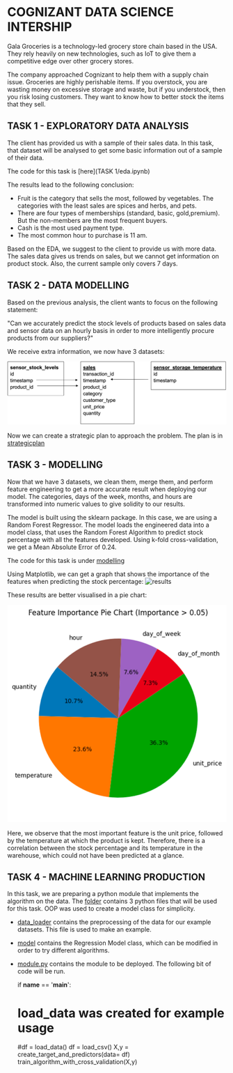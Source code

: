 # COGNIZANT DATA SCIENCE INTERSHIP

Gala Groceries is a technology-led grocery store chain based in the USA. They rely heavily on new technologies, such as IoT to give them a competitive edge over other grocery stores.

The company approached Cognizant to help them with a supply chain issue. Groceries are highly perishable items. If you overstock, you are wasting money on excessive storage and waste, but if you understock, then you risk losing customers. They want to know how to better stock the items that they sell. 

## TASK 1 - EXPLORATORY DATA ANALYSIS

The client has provided us with a sample of their sales data. In this task, that dataset will be analysed to get some basic information out of a sample of their data. 

The code for this task is [here](TASK 1/eda.ipynb)

The results lead to the following conclusion:

- Fruit is the category that sells the most, followed by vegetables. The categories with the least sales are spices and herbs, and pets.
- There are four types of memberships (standard, basic, gold,premium). But the non-members are the most frequent buyers.
- Cash is the most used payment type.
- The most common hour to purchase is 11 am.

Based on the EDA, we suggest to the client to provide us with more data. The sales data gives us trends on sales, but we cannot get information on product stock. Also, the current sample only covers 7 days.

## TASK 2 - DATA MODELLING

Based on the previous analysis, the client wants to focus on the following statement:

"Can we accurately predict the stock levels of products based on sales data and sensor data on an hourly basis in order to more intelligently procure products from our suppliers?"

We receive extra information, we now have 3 datasets:

![datasets](<TASK 2/Imagen 1.png>)

Now we can create a strategic plan to approach the problem. The plan is in [strategicplan](<TASK 2/Presentación1.pptx>)


## TASK 3 - MODELLING

Now that we have 3 datasets, we clean them, merge them, and perform feature engineering to get a more accurate result when deploying our model. The categories, days of the week, months, and hours are transformed into numeric values to give solidity to our results.

The model is built using the sklearn package. In this case, we are using a Random Forest Regressor. The model loads the engineered data into a model class, that uses the Random Forest Algorithm to predict stock percentage with all the features developed. Using k-fold cross-validation, we get a Mean Absolute Error of 0.24. 

The code for this task is under [modelling](<TASK 3/modelling.ipynb>)

Using Matplotlib, we can get a graph that shows the importance of the features when predicting the stock percentage:
![results](<TASK 3/output 1.png>)

These results are better visualised in a pie chart: 

![results](<TASK 3/Imagen 1.png>)

Here, we observe that the most important feature is the unit price, followed by the temperature at which the product is kept. Therefore, there is a correlation between the stock percentage and its temperature in the warehouse, which could not have been predicted at a glance.

## TASK 4 - MACHINE LEARNING PRODUCTION

In this task, we are preparing a python module that implements the algorithm on the data. The [folder](<TASK 4>) contains 3 python files that will be used for this task. OOP was used to create a model class for simplicity. 

- [data_loader](<TASK 4/data_loader.py>) contains the preprocessing of the data for our example datasets. This file is used to make an example.
- [model](<TASK 4/modelling.py>) contains the Regression Model class, which can be modified in order to try different algorithms. 
- [module.py](<TASK 4/module.py>) contains the module to be deployed. The following bit of code will be run.  

    if __name__ == '__main__':

    # load_data was created for example usage
    #df = load_data()
    df = load_csv() 
    X,y = create_target_and_predictors(data= df)
    train_algorithm_with_cross_validation(X,y)





